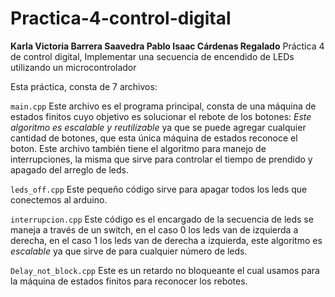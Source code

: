 # Practica-4-control-digital
**Karla Victoria Barrera Saavedra  Pablo Isaac Cárdenas Regalado**
Práctica 4 de control digital, Implementar una secuencia de encendido de LEDs utilizando un microcontrolador

Esta práctica, consta de 7 archivos:


`main.cpp` Este archivo es el programa principal, consta de una máquina de estados finitos cuyo objetivo es solucionar el rebote de los botones: *Este algoritmo es escalable y reutilizable* ya que se puede agregar cualquier cantidad de botones, que esta única máquina de estados reconoce el boton. Este archivo también tiene el algoritmo para manejo de interrupciones, la misma que sirve para controlar el tiempo de prendido y apagado del arreglo de leds.


`leds_off.cpp` Este pequeño código sirve para apagar todos los leds que conectemos al arduino.


`interrupcion.cpp` Este código es el encargado de la secuencia de leds se maneja a través de un switch, en el caso 0 los leds van de izquierda a derecha, en el caso 1 los leds van de derecha a izquierda, este algoritmo es *escalable* ya que sirve de para cualquier número de leds.


`Delay_not_block.cpp` Este es un retardo no bloqueante el cual usamos para la máquina de estados finitos para reconocer los rebotes.
